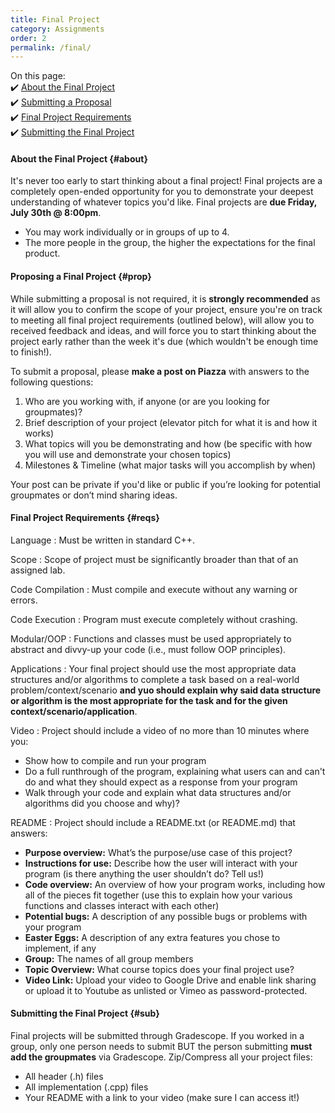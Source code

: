 ```yaml
---
title: Final Project
category: Assignments
order: 2
permalink: /final/
---
```


On this page:  
✔️ [About the Final Project](#about)  
✔️ [Submitting a Proposal](#prop)  
✔️ [Final Project Requirements](#reqs)  
✔️ [Submitting the Final Project](#sub)  

#### About the Final Project {#about}
It's never too early to start thinking about a final project! Final projects are a completely open-ended opportunity for you to demonstrate your deepest understanding of whatever topics you'd like. Final projects are **due Friday, July 30th @ 8:00pm**.

- You may work individually or in groups of up to 4.
- The more people in the group, the higher the expectations for the final product. 

#### Proposing a Final Project {#prop}
While submitting a proposal is not required, it is **strongly recommended** as it will allow you to confirm the scope of your project, ensure you're on track to meeting all final project requirements (outlined below), will allow you to received feedback and ideas, and will force you to start thinking about the project early rather than the week it's due (which wouldn't be enough time to finish!).

To submit a proposal, please **make a post on Piazza** with answers to the following questions:
1. Who are you working with, if anyone (or are you looking for groupmates)?
2. Brief description of your project (elevator pitch for what it is and how it works)
3. What topics will you be demonstrating and how (be specific with how you will use and demonstrate your chosen topics)
4. Milestones & Timeline (what major tasks will you accomplish by when)

Your post can be private if you'd like or public if you’re looking for potential groupmates or don’t mind sharing ideas.

#### Final Project Requirements {#reqs}

Language
: Must be written in standard C++. 

Scope
: Scope of project must be significantly broader than that of an assigned lab.

Code Compilation
: Must compile and execute without any warning or errors.

Code Execution
: Program must execute completely without crashing.

Modular/OOP
: Functions and classes must be used appropriately to abstract and divvy-up your code (i.e., must follow OOP principles).

Applications
: Your final project should use the most appropriate data structures and/or algorithms to complete a task based on a real-world problem/context/scenario **and yuo should explain why said data structure or algorithm is the most appropriate for the task and for the given context/scenario/application**.

Video
: Project should include a video of no more than 10 minutes where you:
- Show how to compile and run your program
- Do a full runthrough of the program, explaining what users can and can't do and what they should expect as a response from your program
- Walk through your code and explain what data structures and/or algorithms did you choose and why)?

README
: Project should include a README.txt (or README.md) that answers:
- **Purpose overview:** What’s the purpose/use case of this project?
- **Instructions for use:** Describe how the user will interact with your program (is there anything the user shouldn’t do? Tell us!)
- **Code overview:** An overview of how your program works, including how all of the pieces fit together (use this to explain how your various functions and classes interact with each other)
- **Potential bugs:** A description of any possible bugs or problems with your program
- **Easter Eggs:** A description of any extra features you chose to implement, if any
- **Group:** The names of all group members
- **Topic Overview:** What course topics does your final project use?
- **Video Link:** Upload your video to Google Drive and enable link sharing or upload it to Youtube as unlisted or Vimeo as password-protected.

#### Submitting the Final Project {#sub}
Final projects will be submitted through Gradescope. If you worked in a group, only one person needs to submit BUT the person submitting **must add the groupmates** via Gradescope. Zip/Compress all your project files:
- All header (.h) files
- All implementation (.cpp) files
- Your README with a link to your video (make sure I can access it!)